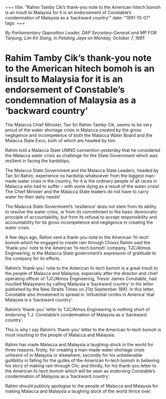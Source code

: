 +++ 
title: "Rahim Tamby Cik’s thank-you note to the American hitech bomoh is an insult to Malaysia for it is an endorsement of Constable’s condemnation of Malaysia as a ‘backward country’"
date: "1991-10-07"
tags:
+++

_By Parliamentary Opposition Leader, DAP Secretary-General and MP FOR Tanjung, Lim Kit Siang, in Petaling Jaya on Monday, October 7, 1991:_

# Rahim Tamby Cik’s thank-you note to the American hitech bomoh is an insult to Malaysia for it is an endorsement of Constable’s condemnation of Malaysia as a ‘backward country’

The Malacca Chief Minister, Tan Sri Rahim Tamby Cik, seems to be very proud of the water shortage crisis in Malacca created by the gross negligence and incompetence of both the Malacca Water Board and the Malacca State Exco, both of which are headed by him.</u>

Rahim told a Malacca State UMNO convention yesterday that he considered the Malacca water crisis as challenge for the State Government which was resilient in facing the hardships.

The Malacca State Government and the Malacca State Leaders, headed by Tan Sri Rahim, experience no hardship whatsoever from the biggest man-made water crisis in the country, for it is the ordinary people of all races in Malacca who had to suffer – with some dying as a result of the water crisis! The Chief Minister and the Malacca State leaders do not have to carry water for their daily needs!

The Malacca State Government’s ‘resilience’ does not stem from its ability to resolve the water crisis, or from its commitment to the basic democratic principle of accountability, but from its refusal to accept responsibility and accountability for its gross incompetence and negligence in creating the water crisis.

A few days ago, Rahim sent a thank-you note to the American ‘hi-tech’ bomoh which he engaged to create rain through Chixxx Rahim said the ‘thank-you’ note to the American ‘hi-tech bomoh’ company, TJC/Atmos Engineering, is the Malacca State government’s expression of gratitude to the company for its efforts.

Rahim’s ‘thank-you’ note to the American hi-tech bomoh is a great insult to the people of Malacca and Malaysia, especially after the director and chief operating officer of TJC/Atmos Engineering, Trevor James Constable, had insulted Malaysians by calling Malaysia a ‘backward country’ in his letter published by the New Straits Times on 21st September 1991. In this letter, Constable also threatened to spread in ‘influential circles in America’ that Malaysia is a ‘backward country’.

Rahim’s ‘thank-you’ letter to TJC/Atmos Engineering is nothing short of endorsing T.J. Constable’s condemnation of Malaysia as a ‘backward country’.

This is why I say Rahim’s ‘thank-you’ letter to the American hi-tech bomoh is most insulting to the people of Malacca and Malaysia.

Rahim has made Malacca and Malaysia a laughing-stock in the world for three reasons: firstly, for creating a man-made water shortage crisis unheard-of in Malaysia or elsewhere; secondly for his unbelievable gullibility in falling for the guiles of the American hi-tech bomoh in believing his story of making rain through Chi; and thirdly, for his thank-you letter to the American hi-tech bomoh which will be seen as endorsing Constable’s condemnation of Malaysia as a ‘backward country’.

Rahim should publicly apologise to the people of Malacca and Malaysia for making Malacca and Malaysia a laughing stock of the world thrice over.
 
